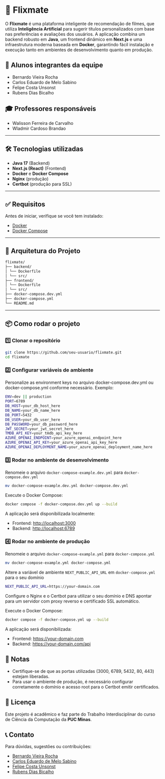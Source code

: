 # 🎥 Flixmate

O **Flixmate** é uma plataforma inteligente de recomendação de filmes, que utiliza **Inteligência Artificial** para sugerir títulos personalizados com base nas preferências e avaliações dos usuários. A aplicação combina um backend robusto em **Java**, um frontend dinâmico em **Next.js** e uma infraestrutura moderna baseada em **Docker**, garantindo fácil instalação e execução tanto em ambientes de desenvolvimento quanto em produção.

## 👥 Alunos integrantes da equipe

- Bernardo Vieira Rocha
- Carlos Eduardo de Melo Sabino
- Felipe Costa Unsonst
- Rubens Dias Bicalho

## 🎓 Professores responsáveis

- Walisson Ferreira de Carvalho
- Wladmir Cardoso Brandao

---

## 🛠️ Tecnologias utilizadas

- **Java 17** (Backend)
- **Next.js (React)** (Frontend)
- **Docker** e **Docker Compose**
- **Nginx** (produção)
- **Certbot** (produção para SSL)

---

## ✅ Requisitos

Antes de iniciar, verifique se você tem instalado:

- [Docker](https://docs.docker.com/get-docker/)
- [Docker Compose](https://docs.docker.com/compose/install/)

---

## 📐 Arquitetura do Projeto

````bash
flixmate/
├── backend/
│ └── Dockerfile
│ └── src/
├── frontend/
│ └── Dockerfile
│ └── src/
├── docker-compose.dev.yml
├── docker-compose.yml
└── README.md
````

---

## 📦 Como rodar o projeto

### 1️⃣ Clonar o repositório

````bash
git clone https://github.com/seu-usuario/flixmate.git
cd flixmate
````

### 2️⃣ Configurar variáveis de ambiente

Personalize as environment keys no arquivo docker-compose.dev.yml ou docker-compose.yml conforme necessário.
Exemplo:

````bash
ENV=dev || production
PORT=6789
DB_HOST=your_db_host_here
DB_NAME=your_db_name_here
DB_PORT=5432
DB_USER=your_db_user_here
DB_PASSWORD=your_db_password_here
JWT_SECRET=your_jwt_secret_here
TMDB_API_KEY=your_tmdb_api_key_here
AZURE_OPENAI_ENDPOINT=your_azure_openai_endpoint_here
AZURE_OPENAI_API_KEY=your_azure_openai_api_key_here
AZURE_OPENAI_DEPLOYMENT_NAME=your_azure_openai_deployment_name_here
````

### 3️⃣ Rodar no ambiente de desenvolvimento

Renomeie o arquivo `docker-compose-example.dev.yml` para `docker-compose.dev.yml`

````bash
mv docker-compose-example.dev.yml docker-compose.dev.yml
````

Execute o Docker Compose:

````bash
docker compose -f docker-compose.dev.yml up --build
````

A aplicação será disponibilizada localmente:

- Frontend: <http://localhost:3000>
- Backend: <http://localhost:6789>

### 4️⃣ Rodar no ambiente de produção

Renomeie o arquivo `docker-compose-example.yml` para `docker-compose.yml`

````bash
mv docker-compose-example.yml docker-compose.yml
````

Altere a variável de ambiente `NEXT_PUBLIC_API_URL` em `docker-compose.yml` para o seu domínio

````bash
NEXT_PUBLIC_API_URL=https://your-domain.com
````

Configure o Nginx e o Certbot para utilizar o seu domínio e DNS apontar para um servidor com proxy reverso e certificado SSL automático.

Execute o Docker Compose:

````bash
docker compose -f docker-compose.yml up --build
````

A aplicação será disponibilizada:

- Frontend: <https://your-domain.com>
- Backend: <https://your-domain.com/api>

## 📌 Notas

- Certifique-se de que as portas utilizadas (3000, 6789, 5432, 80, 443) estejam liberadas.
- Para usar o ambiente de produção, é necessário configurar corretamente o domínio e acesso root para o Certbot emitir certificados.

## 📃 Licença

Este projeto é acadêmico e faz parte do Trabalho Interdisciplinar do curso de Ciência da Computação da **PUC Minas**.

## 📞 Contato

Para dúvidas, sugestões ou contribuições:

- [Bernardo Vieira Rocha](https://github.com/bernardovieirarocha)
- [Carlos Eduardo de Melo Sabino](https://github.com/cadumeloo)
- [Felipe Costa Unsonst](https://github.com/felipeunsonst)
- [Rubens Dias Bicalho](https://github.com/rubensbkl)